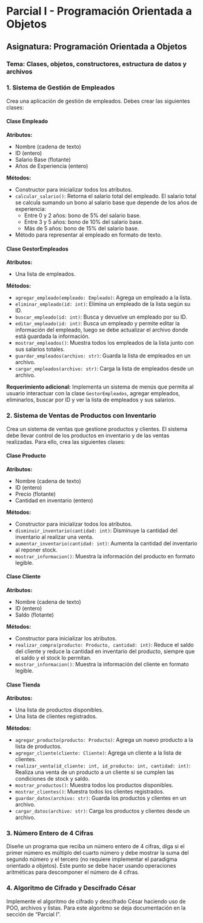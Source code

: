 # Parcial I - Programación Orientada a Objetos

## Asignatura: Programación Orientada a Objetos

### Tema: Clases, objetos, constructores, estructura de datos y archivos

### 1. Sistema de Gestión de Empleados

Crea una aplicación de gestión de empleados. Debes crear las siguientes clases:

#### Clase Empleado

**Atributos:**
- Nombre (cadena de texto)
- ID (entero)
- Salario Base (flotante)
- Años de Experiencia (entero)

**Métodos:**
- Constructor para inicializar todos los atributos.
- `calcular_salario()`: Retorna el salario total del empleado. El salario total se calcula sumando un bono al salario base que depende de los años de experiencia:
    - Entre 0 y 2 años: bono de 5% del salario base.
    - Entre 3 y 5 años: bono de 10% del salario base.
    - Más de 5 años: bono de 15% del salario base.
- Método para representar al empleado en formato de texto.

#### Clase GestorEmpleados

**Atributos:**
- Una lista de empleados.

**Métodos:**
- `agregar_empleado(empleado: Empleado)`: Agrega un empleado a la lista.
- `eliminar_empleado(id: int)`: Elimina un empleado de la lista según su ID.
- `buscar_empleado(id: int)`: Busca y devuelve un empleado por su ID.
- `editar_empleado(id: int)`: Busca un empleado y permite editar la información del empleado, luego se debe actualizar el archivo donde está guardada la información.
- `mostrar_empleados()`: Muestra todos los empleados de la lista junto con sus salarios totales.
- `guardar_empleados(archivo: str)`: Guarda la lista de empleados en un archivo.
- `cargar_empleados(archivo: str)`: Carga la lista de empleados desde un archivo.

**Requerimiento adicional:** Implementa un sistema de menús que permita al usuario interactuar con la clase `GestorEmpleados`, agregar empleados, eliminarlos, buscar por ID y ver la lista de empleados y sus salarios.

### 2. Sistema de Ventas de Productos con Inventario

Crea un sistema de ventas que gestione productos y clientes. El sistema debe llevar control de los productos en inventario y de las ventas realizadas. Para ello, crea las siguientes clases:

#### Clase Producto

**Atributos:**
- Nombre (cadena de texto)
- ID (entero)
- Precio (flotante)
- Cantidad en inventario (entero)

**Métodos:**
- Constructor para inicializar todos los atributos.
- `disminuir_inventario(cantidad: int)`: Disminuye la cantidad del inventario al realizar una venta.
- `aumentar_inventario(cantidad: int)`: Aumenta la cantidad del inventario al reponer stock.
- `mostrar_informacion()`: Muestra la información del producto en formato legible.

#### Clase Cliente

**Atributos:**
- Nombre (cadena de texto)
- ID (entero)
- Saldo (flotante)

**Métodos:**
- Constructor para inicializar los atributos.
- `realizar_compra(producto: Producto, cantidad: int)`: Reduce el saldo del cliente y reduce la cantidad en inventario del producto, siempre que el saldo y el stock lo permitan.
- `mostrar_informacion()`: Muestra la información del cliente en formato legible.

#### Clase Tienda

**Atributos:**
- Una lista de productos disponibles.
- Una lista de clientes registrados.

**Métodos:**
- `agregar_producto(producto: Producto)`: Agrega un nuevo producto a la lista de productos.
- `agregar_cliente(cliente: Cliente)`: Agrega un cliente a la lista de clientes.
- `realizar_venta(id_cliente: int, id_producto: int, cantidad: int)`: Realiza una venta de un producto a un cliente si se cumplen las condiciones de stock y saldo.
- `mostrar_productos()`: Muestra todos los productos disponibles.
- `mostrar_clientes()`: Muestra todos los clientes registrados.
- `guardar_datos(archivo: str)`: Guarda los productos y clientes en un archivo.
- `cargar_datos(archivo: str)`: Carga los productos y clientes desde un archivo.

### 3. Número Entero de 4 Cifras

Diseñe un programa que reciba un número entero de 4 cifras, diga si el primer número es múltiplo del cuarto número y debe mostrar la suma del segundo número y el tercero (no requiere implementar el paradigma orientado a objetos). Este punto se debe hacer usando operaciones aritméticas para descomponer el número de 4 cifras.

### 4. Algoritmo de Cifrado y Descifrado César

Implemente el algoritmo de cifrado y descifrado César haciendo uso de POO, archivos y listas. Para este algoritmo se deja documentación en la sección de “Parcial I”.